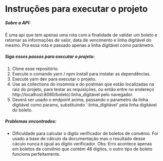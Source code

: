 # Instruções para executar o projeto

##### Sobre a API:
É uma api que tem apenas uma rota com a finalidade de validar um boleto e retornar as informações de valor, data de vencimento e linha digitável do mesmo. Pra essa rota é passado apenas a linha digitável como parâmetro.

##### Siga esses passos para executar o projeto:

1. Clone esse repositório.
2. Execute o comando yarn / npm install para instalar as dependências.
3. Execute yarn dev para executar o projeto.
4. Use as collections do insomnia e do postman que estão localizadas na raiz do projeto, para testar as requisições, ou então entre no endereço http://localhost:8080/boleto/:linha_digitável pelo navegador.
5. Deverá ser usado o endpoint acima, passando o parametro da linha digitável como params, substituindo ':linha_digitável' pela linha digitável do boleto.

##### Problemas encontrados:

- Dificuldade para calcular o dígito verificador de boletos de convênio. Foi usado a base de cálculo da documentação mas o resultado desse cáculo nunca é igual ao dígito verificador. Obs: Erro acontece apenas em boletos de convênio que contém 48 dígitos, o outro tipo de boleto funciona perfeitamente.
